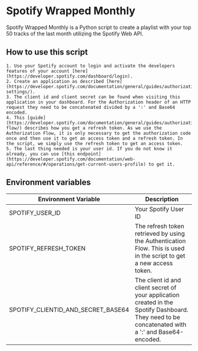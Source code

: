 # Spotify Wrapped Monthly
Spotify Wrapped Monthly is a Python script to create a playlist with your top 50 tracks of the last month utilizing the Spotify Web API.

## How to use this script
    1. Use your Spotify account to login and activate the developers features of your account [here](https://developer.spotify.com/dashboard/login). 
    2. Create an application as described [here](https://developer.spotify.com/documentation/general/guides/authorization/app-settings/). 
    3. The client id and client secret can be found when visiting this application in your dashboard. For the Authorization header of an HTTP request they need to be concatenated divided by a ':' and Base64 encoded.
    4. This [guide](https://developer.spotify.com/documentation/general/guides/authorization/code-flow/) describes how you get a refresh token. As we use the Authorization Flow, it is only necessary to get the authorization code once and then use it to get an access token and a refresh token. In the script, we simply use the refresh token to get an access token.
    5. The last thing needed is your user id. If you do not know it already, you can use [this endpoint](https://developer.spotify.com/documentation/web-api/reference/#/operations/get-current-users-profile) to get it.

## Environment variables
| Environment Variable               | Description                                                                                                                                       |
|------------------------------------|---------------------------------------------------------------------------------------------------------------------------------------------------|
| SPOTIFY_USER_ID                    | Your Spotify User ID                                                                                                                              |
| SPOTIFY_REFRESH_TOKEN              | The refresh token retrieved by using the Authentication Flow. This is used in the script to get a new access token.                               |
| SPOTIFY_CLIENTID_AND_SECRET_BASE64 | The client id and client secret of your application created in the Spotify Dashboard. They need to be concatenated with a ':' and Base64-encoded. |